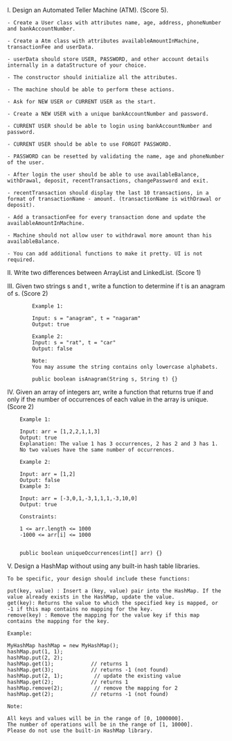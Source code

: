 I. Design an Automated Teller Machine (ATM). (Score 5).

    - Create a User class with attributes name, age, address, phoneNumber and bankAccountNumber.

    - Create a Atm class with attributes availableAmountInMachine, transactionFee and userData.

    - userData should store USER, PASSWORD, and other account details internally in a dataStructure of your choice.

    - The constructor should initialize all the attributes.

    - The machine should be able to perform these actions.

    - Ask for NEW USER or CURRENT USER as the start.

    - Create a NEW USER with a unique bankAccountNumber and password.

    - CURRENT USER should be able to login using bankAccountNumber and password.

    - CURRENT USER should be able to use FORGOT PASSWORD.

    - PASSWORD can be resetted by validating the name, age and phoneNumber of the user.

    - After login the user should be able to use availableBalance, withDrawal, deposit, recentTransactions, changePassword and exit.

    - recentTransaction should display the last 10 transactions, in a format of transactionName - amount. (transactionName is withDrawal or deposit).

    - Add a transactionFee for every transaction done and update the availableAmountInMachine.

    - Machine should not allow user to withdrawal more amount than his availableBalance.

    - You can add additional functions to make it pretty. UI is not required.
 

II. Write two differences between ArrayList and LinkedList. (Score 1)
 
III. Given two strings s and t , write a function to determine if t is an anagram of s. (Score 2)
    
            Example 1:
    
            Input: s = "anagram", t = "nagaram"
            Output: true
            
            Example 2:
            Input: s = "rat", t = "car"
            Output: false
            
            Note:
            You may assume the string contains only lowercase alphabets.
    
            public boolean isAnagram(String s, String t) {}
    
 IV. Given an array of integers arr, 
 write a function that returns true if and only 
 if the number of occurrences of each value in the array is unique. (Score 2)
    
     
    
        Example 1:
        
        Input: arr = [1,2,2,1,1,3]
        Output: true
        Explanation: The value 1 has 3 occurrences, 2 has 2 and 3 has 1. 
        No two values have the same number of occurrences.
        
        Example 2:
        
        Input: arr = [1,2]
        Output: false
        Example 3:
        
        Input: arr = [-3,0,1,-3,1,1,1,-3,10,0]
        Output: true
         
        Constraints:
        
        1 <= arr.length <= 1000
        -1000 <= arr[i] <= 1000
        
        
        public boolean uniqueOccurrences(int[] arr) {}
        
 V. Design a HashMap without using any built-in hash table libraries.
    
    To be specific, your design should include these functions:
    
    put(key, value) : Insert a (key, value) pair into the HashMap. If the value already exists in the HashMap, update the value.
    get(key): Returns the value to which the specified key is mapped, or -1 if this map contains no mapping for the key.
    remove(key) : Remove the mapping for the value key if this map contains the mapping for the key.
    
    Example:
    
    MyHashMap hashMap = new MyHashMap();
    hashMap.put(1, 1);          
    hashMap.put(2, 2);         
    hashMap.get(1);            // returns 1
    hashMap.get(3);            // returns -1 (not found)
    hashMap.put(2, 1);          // update the existing value
    hashMap.get(2);            // returns 1 
    hashMap.remove(2);          // remove the mapping for 2
    hashMap.get(2);            // returns -1 (not found) 
    
    Note:
    
    All keys and values will be in the range of [0, 1000000].
    The number of operations will be in the range of [1, 10000].
    Please do not use the built-in HashMap library.